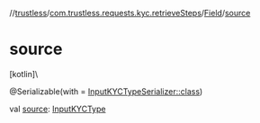 //[trustless](../../../index.md)/[com.trustless.requests.kyc.retrieveSteps](../index.md)/[Field](index.md)/[source](source.md)

# source

[kotlin]\

@Serializable(with = [InputKYCTypeSerializer::class](../-input-k-y-c-type-serializer/index.md))

val [source](source.md): [InputKYCType](../-input-k-y-c-type/index.md)
